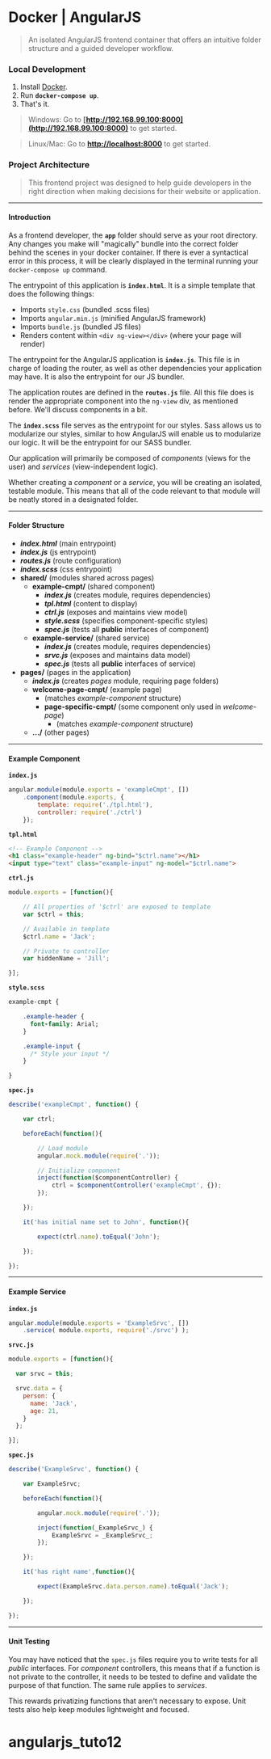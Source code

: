 # Docker | AngularJS
> An isolated AngularJS frontend container that offers an intuitive folder structure and a guided developer workflow.


### Local Development

1. Install [Docker](https://www.docker.com/products/docker).
2. Run __`docker-compose up`__.
3. That's it.

> Windows: Go to __[http://192.168.99.100:8000](http://192.168.99.100:8000)__ to get started.

> Linux/Mac: Go to __[http://localhost:8000](http://localhost:8000)__ to get started.


### Project Architecture
> This frontend project was designed to help guide developers in the right direction when making decisions for their website or application.

---

#### Introduction

As a frontend developer, the __`app`__ folder should serve as your root directory. Any changes you make will "magically" bundle into the correct folder behind the scenes in your docker container. If there is ever a syntactical error in this process, it will be clearly displayed in the terminal running your `docker-compose up` command.

The entrypoint of this application is __`index.html`__. It is a simple template that does the following things:
- Imports `style.css` (bundled .scss files)
- Imports `angular.min.js` (minified AngularJS framework)
- Imports `bundle.js` (bundled JS files)
- Renders content within `<div ng-view></div>` (where your page will render)

The entrypoint for the AngularJS application is __`index.js`__. This file is in charge of loading the router, as well as other dependencies your application may have. It is also the entrypoint for our JS bundler.

The application routes are defined in the __`routes.js`__ file. All this file does is render the appropriate component into the `ng-view` div, as mentioned before. We'll discuss components in a bit.

The __`index.scss`__ file serves as the entrypoint for our styles. Sass allows us to modularize our styles, similar to how AngularJS will enable us to modularize our logic. It will be the entrypoint for our SASS bundler.

Our application will primarily be composed of _components_ (views for the user) and _services_ (view-independent logic).

Whether creating a _component_ or a _service_, you will be creating an isolated, testable module. This means that all of the code relevant to that module will be neatly stored in a designated folder.

---

#### Folder Structure

- ___index.html___ (main entrypoint)
- ___index.js___ (js entrypoint)
- ___routes.js___ (route configuration)
- ___index.scss___ (css entrypoint)
- __shared/__ (modules shared across pages)
  - __example-cmpt/__ (shared component)
    - ___index.js___ (creates module, requires dependencies)
    - ___tpl.html___ (content to display)
    - ___ctrl.js___ (exposes and maintains view model)
    - ___style.scss___ (specifies component-specific styles)
    - ___spec.js___ (tests all __public__ interfaces of component)
  - __example-service/__ (shared service)
    - ___index.js___ (creates module, requires dependencies)
    - ___srvc.js___ (exposes and maintains data model)
    - ___spec.js___ (tests all __public__ interfaces of service)
- __pages/__ (pages in the application)
  - ___index.js___ (creates _pages_ module, requiring page folders)
  - __welcome-page-cmpt/__ (example page)
    - (matches _example-component_ structure)
    - __page-specific-cmpt/__ (some component only used in _welcome-page_)
      - (matches _example-component_ structure)
  - __.../__ (other pages)

---

#### Example Component

__`index.js`__

```js
angular.module(module.exports = 'exampleCmpt', [])
    .component(module.exports, {
        template: require('./tpl.html'),
        controller: require('./ctrl')
    });
```

__`tpl.html`__
```html
<!-- Example Component -->
<h1 class="example-header" ng-bind="$ctrl.name"></h1>
<input type="text" class="example-input" ng-model="$ctrl.name">
```

__`ctrl.js`__
```js
module.exports = [function(){

    // All properties of '$ctrl' are exposed to template
    var $ctrl = this;

    // Available in template
    $ctrl.name = 'Jack';

    // Private to controller
    var hiddenName = 'Jill';

}];
```

__`style.scss`__
```sass
example-cmpt {

    .example-header {
      font-family: Arial;
    }

    .example-input {
      /* Style your input */
    }

}
```

__`spec.js`__
```js
describe('exampleCmpt', function() {

    var ctrl;

    beforeEach(function(){

        // Load module
        angular.mock.module(require('.'));

        // Initialize component
        inject(function($componentController) {
            ctrl = $componentController('exampleCmpt', {});
        });

    });

    it('has initial name set to John', function(){

        expect(ctrl.name).toEqual('John');

    });

});
```

---

#### Example Service

__`index.js`__

```js
angular.module(module.exports = 'ExampleSrvc', [])
    .service( module.exports, require('./srvc') );
```

__`srvc.js`__
```js
module.exports = [function(){

  var srvc = this;

  srvc.data = {
    person: {
      name: 'Jack',
      age: 21,
    }
  };

}];
```

__`spec.js`__
```js
describe('ExampleSrvc', function() {

    var ExampleSrvc;

    beforeEach(function(){

        angular.mock.module(require('.'));

        inject(function(_ExampleSrvc_) {
            ExampleSrvc = _ExampleSrvc_;
        });

    });

    it('has right name',function(){

        expect(ExampleSrvc.data.person.name).toEqual('Jack');

    });

});
```

---

#### Unit Testing

You may have noticed that the `spec.js` files require you to write tests for all _public_ interfaces. For _component_ controllers, this means that if a function is not private to the controller, it needs to be tested to define and validate the purpose of that function. The same rule applies to _services_.

This rewards privatizing functions that aren't necessary to expose. Unit tests also help keep modules lightweight and focused.
# angularjs_tuto12
